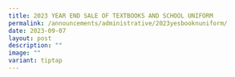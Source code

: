 ```yaml
---
title: 2023 YEAR END SALE OF TEXTBOOKS AND SCHOOL UNIFORM
permalink: /announcements/administrative/2023yesbooknuniform/
date: 2023-09-07
layout: post
description: ""
image: ""
variant: tiptap
---
```

